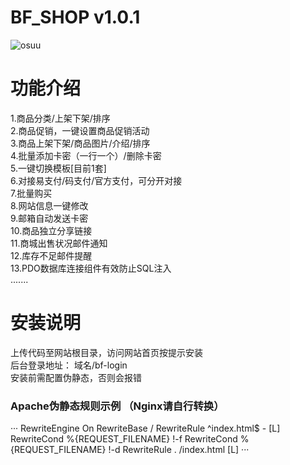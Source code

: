# BF_SHOP v1.0.1

![osuu](https://oss.osuu.net/uploads/2020/04/QQ截图20200508104942.png?x-oss-process=image/quality,q_50/resize,m_fill,w_500,h_262)  

# 功能介绍
1.商品分类/上架下架/排序<br>
2.商品促销，一键设置商品促销活动<br>
3.商品上架下架/商品图片/介绍/排序<br>
4.批量添加卡密（一行一个）/删除卡密<br>
5.一键切换模板[目前1套]<br>
6.对接易支付/码支付/官方支付，可分开对接<br>
7.批量购买<br>
8.网站信息一键修改<br>
9.邮箱自动发送卡密<br>
10.商品独立分享链接<br>
11.商城出售状况邮件通知<br>
12.库存不足邮件提醒<br>
13.PDO数据库连接组件有效防止SQL注入<br>
.......

# 安装说明
上传代码至网站根目录，访问网站首页按提示安装<br>
后台登录地址： 域名/bf-login <br>
安装前需配置伪静态，否则会报错<br>
### Apache伪静态规则示例 （Nginx请自行转换）
···
<IfModule mod_rewrite.c>
  RewriteEngine On
  RewriteBase /
  RewriteRule ^index\.html$ - [L]
  RewriteCond %{REQUEST_FILENAME} !-f
  RewriteCond %{REQUEST_FILENAME} !-d
  RewriteRule . /index.html [L]
</IfModule>
···


